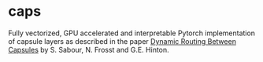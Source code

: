 # caps

Fully vectorized, GPU accelerated and interpretable Pytorch implementation of capsule layers as described in the paper [Dynamic Routing Between Capsules](http://papers.nips.cc/paper/6975-dynamic-routing-between-capsules.pdf) by S. Sabour, N. Frosst and G.E. Hinton.
